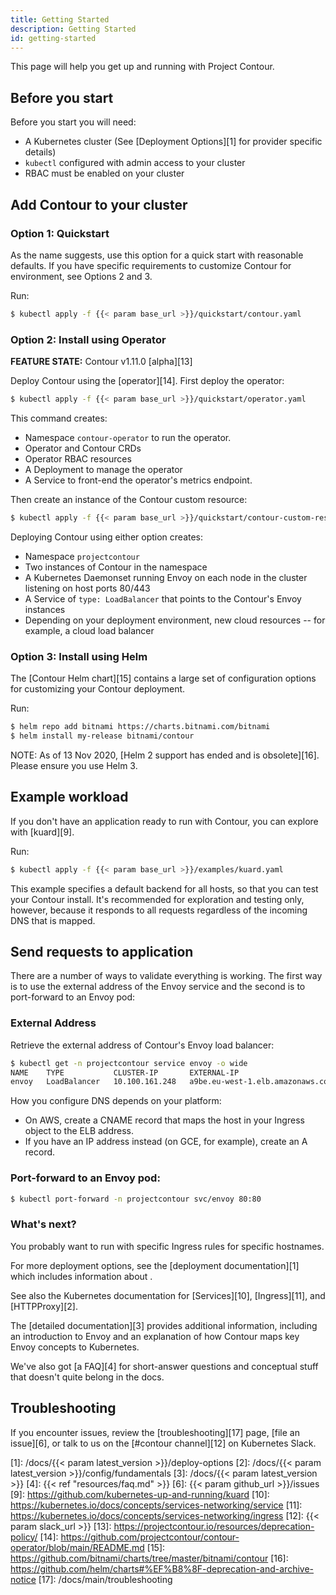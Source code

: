 ```yaml
---
title: Getting Started
description: Getting Started
id: getting-started
---
```


This page will help you get up and running with Project Contour.

## Before you start

Before you start you will need:

- A Kubernetes cluster (See [Deployment Options][1] for provider specific details)
- `kubectl` configured with admin access to your cluster
- RBAC must be enabled on your cluster

## Add Contour to your cluster

### Option 1: Quickstart

As the name suggests, use this option for a quick start with reasonable defaults. If
you have specific requirements to customize Contour for environment, see Options 2 and 3.

Run:

```bash
$ kubectl apply -f {{< param base_url >}}/quickstart/contour.yaml
```

### Option 2: Install using Operator

__FEATURE STATE:__ Contour v1.11.0 [alpha][13]

Deploy Contour using the [operator][14]. First deploy the operator:

```bash
$ kubectl apply -f {{< param base_url >}}/quickstart/operator.yaml
```

This command creates:

- Namespace `contour-operator` to run the operator.
- Operator and Contour CRDs
- Operator RBAC resources
- A Deployment to manage the operator
- A Service to front-end the operator's metrics endpoint.

Then create an instance of the Contour custom resource:

```bash
$ kubectl apply -f {{< param base_url >}}/quickstart/contour-custom-resource.yaml
```

Deploying Contour using either option creates:

- Namespace `projectcontour`
- Two instances of Contour in the namespace
- A Kubernetes Daemonset running Envoy on each node in the cluster listening on host ports 80/443
- A Service of `type: LoadBalancer` that points to the Contour's Envoy instances
- Depending on your deployment environment, new cloud resources -- for example, a cloud load balancer

### Option 3: Install using Helm

The [Contour Helm chart][15] contains a large set of configuration options for customizing
your Contour deployment.

Run:

```bash
$ helm repo add bitnami https://charts.bitnami.com/bitnami
$ helm install my-release bitnami/contour
```

NOTE: As of 13 Nov 2020, [Helm 2 support has ended and is obsolete][16]. Please ensure you use Helm 3.

## Example workload

If you don't have an application ready to run with Contour, you can explore with [kuard][9].

Run:

```bash
$ kubectl apply -f {{< param base_url >}}/examples/kuard.yaml
```

This example specifies a default backend for all hosts, so that you can test your Contour install.
It's recommended for exploration and testing only, however, because it responds to all requests regardless of the incoming DNS that is mapped.

## Send requests to application

There are a number of ways to validate everything is working.
The first way is to use the external address of the Envoy service and the second is to port-forward to an Envoy pod:
 
### External Address

Retrieve the external address of Contour's Envoy load balancer:

```bash
$ kubectl get -n projectcontour service envoy -o wide
NAME    TYPE           CLUSTER-IP       EXTERNAL-IP                                                               PORT(S)
envoy   LoadBalancer   10.100.161.248   a9be.eu-west-1.elb.amazonaws.com   80:30724/TCP,443:32097/TCP   4m58s   app=envoy
```

How you configure DNS depends on your platform:

- On AWS, create a CNAME record that maps the host in your Ingress object to the ELB address.
- If you have an IP address instead (on GCE, for example), create an A record.

### Port-forward to an Envoy pod:

```bash
$ kubectl port-forward -n projectcontour svc/envoy 80:80
```

### What's next?

You probably want to run with specific Ingress rules for specific hostnames.

For more deployment options, see the [deployment documentation][1] which includes information about .

See also the Kubernetes documentation for [Services][10], [Ingress][11], and [HTTPProxy][2].

The [detailed documentation][3] provides additional information, including an introduction to Envoy and an explanation of how Contour maps key Envoy concepts to Kubernetes.

We've also got [a FAQ][4] for short-answer questions and conceptual stuff that doesn't quite belong in the docs.

## Troubleshooting

If you encounter issues, review the [troubleshooting][17] page, [file an issue][6], or talk to us on the [#contour channel][12] on Kubernetes Slack.

[0]: https://aws.amazon.com/quickstart/architecture/vmware-kubernetes
[1]: /docs/{{< param latest_version >}}/deploy-options
[2]: /docs/{{< param latest_version >}}/config/fundamentals
[3]: /docs/{{< param latest_version >}}
[4]: {{< ref "resources/faq.md" >}}
[6]: {{< param github_url >}}/issues
[9]: https://github.com/kubernetes-up-and-running/kuard
[10]: https://kubernetes.io/docs/concepts/services-networking/service
[11]: https://kubernetes.io/docs/concepts/services-networking/ingress
[12]: {{< param slack_url >}}
[13]: https://projectcontour.io/resources/deprecation-policy/
[14]: https://github.com/projectcontour/contour-operator/blob/main/README.md
[15]: https://github.com/bitnami/charts/tree/master/bitnami/contour
[16]: https://github.com/helm/charts#%EF%B8%8F-deprecation-and-archive-notice
[17]: /docs/main/troubleshooting